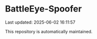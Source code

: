 # BattleEye-Spoofer

Last updated: 2025-06-02 16:11:57

This repository is automatically maintained.
